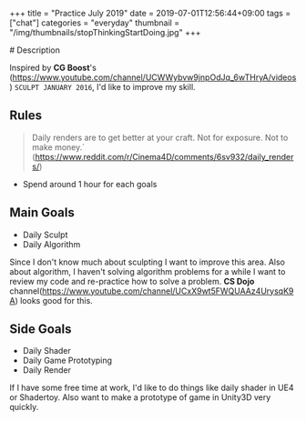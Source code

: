 +++
title = "Practice July 2019"
date = 2019-07-01T12:56:44+09:00
tags = ["chat"]
categories = "everyday"
thumbnail = "/img/thumbnails/stopThinkingStartDoing.jpg"
+++

<div class="description">
# Description

Inspired by **CG Boost**'s (https://www.youtube.com/channel/UCWWybvw9jnpOdJq_6wTHryA/videos) `SCULPT JANUARY 2016`, I'd like to improve my skill.

## Rules

> Daily renders are to get better at your craft. Not for exposure. Not to make money.` (https://www.reddit.com/r/Cinema4D/comments/6sv932/daily_renders/)

- Spend around 1 hour for each goals

## Main Goals

- Daily Sculpt
- Daily Algorithm

Since I don't know much about sculpting I want to improve this area. Also about algorithm, I haven't solving algorithm problems for a while I want to review my code and re-practice how to solve a problem. **CS Dojo** channel(https://www.youtube.com/channel/UCxX9wt5FWQUAAz4UrysqK9A) looks good for this.

## Side Goals
 
- Daily Shader
- Daily Game Prototyping
- Daily Render

If I have some free time at work, I'd like to do things like daily shader in UE4 or Shadertoy. Also want to make a prototype of game in Unity3D very quickly.